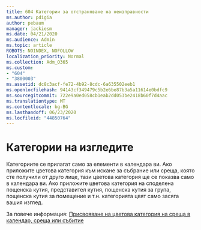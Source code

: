 ```yaml
---
title: 604 Категории за отстраняване на неизправности
ms.author: pdigia
author: pebaum
manager: jackiesm
ms.date: 04/21/2020
ms.audience: Admin
ms.topic: article
ROBOTS: NOINDEX, NOFOLLOW
localization_priority: Normal
ms.collection: Adm_O365
ms.custom:
- "604"
- "3800003"
ms.assetid: dc8c3acf-fe72-4b92-8cdc-6a635502eeb1
ms.openlocfilehash: 94143cf349479c5b2e6be87b3a5a11614e0bdfc9
ms.sourcegitcommit: 722e9a0ed058cb1eab2dd053be2418b60f7d4aac
ms.translationtype: MT
ms.contentlocale: bg-BG
ms.lasthandoff: 06/23/2020
ms.locfileid: "44850764"
---
```

# <a name="outlook-categories"></a>Категории на изгледите

Категориите се прилагат само за елементи в календара ви. Ако приложите цветова категория към искане за събрание или среща, която сте получили от друго лице, тази цветова категория ще се показва само в календара ви.  Ако приложите цветова категория на споделена пощенска кутия, представител кутия, пощенска кутия за група, пощенска кутия за помещение и т.н. категорията цвят само засяга вашия изглед.

За повече информация: [Присвояване на цветова категория на среща в календар, среща или събитие](https://support.microsoft.com/office/750596d9-707d-4412-8c0e-7fdc0fc52527)
